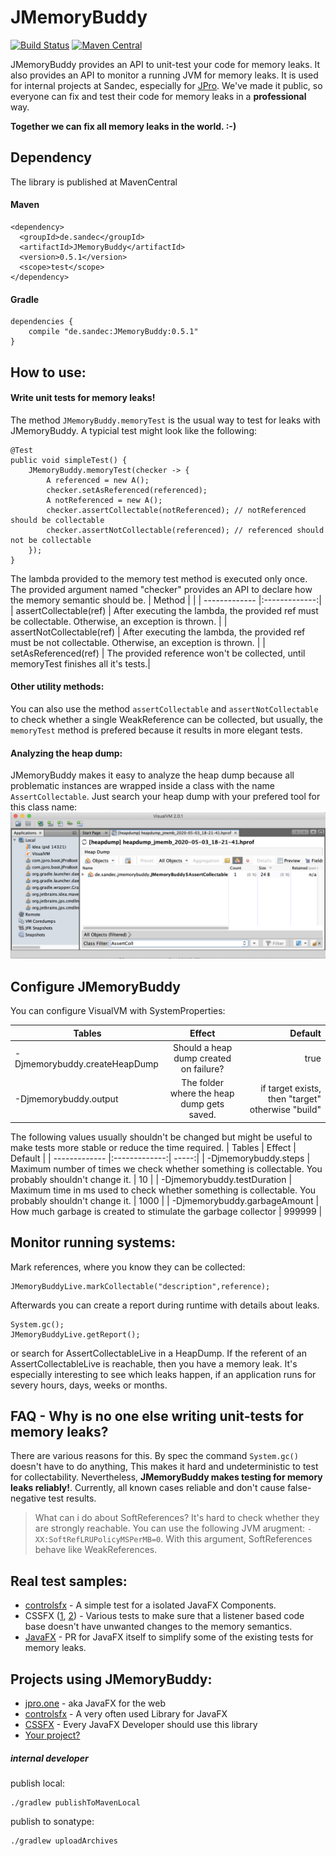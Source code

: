 # JMemoryBuddy
[![Build Status](https://travis-ci.com/Sandec/JMemoryBuddy.svg?branch=master)](https://travis-ci.com/Sandec/JMemoryBuddy) [![Maven Central](https://maven-badges.herokuapp.com/maven-central/de.sandec/JMemoryBuddy/badge.svg)](https://maven-badges.herokuapp.com/maven-central/de.sandec/JMemoryBuddy)

JMemoryBuddy provides an API to unit-test your code for memory leaks.
It also provides an API to monitor a running JVM for memory leaks.
It is used for internal projects at Sandec, especially for [JPro](https://www.jpro.one/). 
We've made it public, so everyone can fix and test their code for memory leaks in a **professional** way.

**Together we can fix all memory leaks in the world. :-)** 

## Dependency
The library is published at MavenCentral
#### Maven 
```
<dependency>
  <groupId>de.sandec</groupId>
  <artifactId>JMemoryBuddy</artifactId>
  <version>0.5.1</version>
  <scope>test</scope>
</dependency>
```

#### Gradle
```
dependencies {
    compile "de.sandec:JMemoryBuddy:0.5.1"
}
```

## How to use:

#### Write unit tests for memory leaks!

The method `JMemoryBuddy.memoryTest` is the usual way to test for leaks with JMemoryBuddy.
A typicial test might look like the following:
```
@Test
public void simpleTest() {
    JMemoryBuddy.memoryTest(checker -> {
        A referenced = new A();
        checker.setAsReferenced(referenced);
        A notReferenced = new A();
        checker.assertCollectable(notReferenced); // notReferenced should be collectable
        checker.assertNotCollectable(referenced); // referenced should not be collectable
    });
}
```

The lambda provided to the memory test method is executed only once. The provided argument named "checker" provides an API to declare how the memory semantic should be.
| Method        |            |
| ------------- |:-------------:|
| assertCollectable(ref)     | After executing the lambda, the provided ref must be collectable. Otherwise, an exception is thrown. |
| assertNotCollectable(ref)     | After executing the lambda, the provided ref must be not collectable. Otherwise, an exception is thrown. |
| setAsReferenced(ref)     | The provided reference won't be collected, until memoryTest finishes all it's tests.|

#### Other utility methods:

You can also use the method `assertCollectable` and `assertNotCollectable` to check whether a single WeakReference can be collected, but usually, the `memoryTest` method is prefered because it results in more elegant tests.


#### Analyzing the heap dump:
JMemoryBuddy makes it easy to analyze the heap dump because all problematic instances are wrapped inside a class with the name `AssertCollectable`. Just search your heap dump with your prefered tool for this class name:
![visualvm](/screenshot-visualvm.png)





## Configure JMemoryBuddy

You can configure VisualVM with SystemProperties:

| Tables        | Effect           | Default  |
| ------------- |:-------------:| -----:|
| -Djmemorybuddy.createHeapDump    | Should a heap dump created on failure? | true |
| -Djmemorybuddy.output    | The folder where the heap dump gets saved. | if target exists, then "target" otherwise "build" |

The following values usually shouldn't be changed but might be useful to make tests more stable or reduce the time required.
| Tables        | Effect           | Default  |
| ------------- |:-------------:| -----:|
| -Djmemorybuddy.steps     | Maximum number of times we check whether something is collectable. You probably shouldn't change it. | 10 |
| -Djmemorybuddy.testDuration | Maximum time in ms used to check whether something is collectable. You probably shouldn't change it. | 1000 |
| -Djmemorybuddy.garbageAmount     | How much garbage is created to stimulate the garbage collector | 999999 |



## Monitor running systems:
Mark references, where you know they can be collected:
```
JMemoryBuddyLive.markCollectable("description",reference);
```
Afterwards you can create a report during runtime with details about leaks.
```
System.gc();
JMemoryBuddyLive.getReport();
```
or search for AssertCollectableLive in a HeapDump.
If the referent of an AssertCollectableLive is reachable, then you have a memory leak.
It's especially interesting to see which leaks happen, if an application runs for severy hours, days, weeks or months. 

    
## FAQ - Why is no one else writing unit-tests for memory leaks?

There are various reasons for this. By spec the command `System.gc()` doesn't have to do anything, 
This makes it hard and undeterministic to test for collectability. Nevertheless, **JMemoryBuddy makes testing for memory leaks reliably!**. Currently, all known cases reliable and don't cause false-negative test results.

> What can i do about SoftReferences? It's hard to check whether they are strongly reachable.
You can use the following JVM arugment: `-XX:SoftRefLRUPolicyMSPerMB=0`. With this argument, SoftReferences behave like WeakReferences.

## Real test samples:
* [controlsfx](https://github.com/controlsfx/controlsfx/blob/master/controlsfx/src/test/java/org/controlsfx/control/action/TestActionUtils.java) - A simple test for a isolated JavaFX Components.
* CSSFX ([1](https://github.com/McFoggy/cssfx/blob/master/src/test/java/fr/brouillard/oss/cssfx/test/TestMemoryLeaks.java), [2](https://github.com/McFoggy/cssfx/blob/master/src/test/java/fr/brouillard/oss/cssfx/test/TestURIRegistrar.java)) - Various tests to make sure that a listener based code base doesn't have unwanted changes to the memory semantics.
* [JavaFX](https://github.com/openjdk/jfx/pull/204) - PR for JavaFX itself to simplify some of the existing tests for memory leaks.

## Projects using JMemoryBuddy:
* [jpro.one](https://jpro.one/) - aka JavaFX for the web
* [controlsfx](https://github.com/controlsfx/controlsfx) - A very often used Library for JavaFX
* [CSSFX](https://github.com/McFoggy/cssfx) - Every JavaFX Developer should use this library
* [Your project?](https://github.com/Sandec/JMemoryBuddy/pulls)

##### internal developer
publish local:
```
./gradlew publishToMavenLocal
```

publish to sonatype:
```
./gradlew uploadArchives
```
